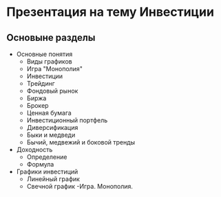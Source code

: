 #  Презентация на тему Инвестиции  

## Основыне разделы  
- Основные понятия
    - Виды графиков
    - Игра "Монополия"
    - Инвестиции
    - Трейдинг
    - Фондовый рынок
    - Биржа
    - Брокер
    - Ценная бумага
    - Инвестиционный портфель
    - Диверсификация
    - Быки и медведи
    - Бычий, медвежий и боковой тренды
- Доходность
    - Определение
    - Формула
- Графики инвестиций
    - Линейный график
    - Свечной график
-Игра. Монополия.

